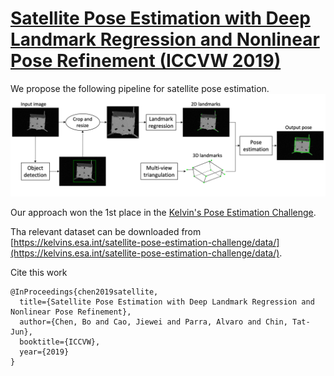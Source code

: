 # [Satellite Pose Estimation with Deep Landmark Regression and Nonlinear Pose Refinement (ICCVW 2019)](https://arxiv.org/abs/1908.11542)

We propose the following pipeline for satellite pose estimation.
![](images/spe_pipeline.png)

Our approach won the 1st place in the [Kelvin's Pose Estimation Challenge](https://kelvins.esa.int/satellite-pose-estimation-challenge/home/).

Tha relevant dataset can be downloaded from [https://kelvins.esa.int/satellite-pose-estimation-challenge/data/](https://kelvins.esa.int/satellite-pose-estimation-challenge/data/). 

Cite this work
````
@InProceedings{chen2019satellite,
  title={Satellite Pose Estimation with Deep Landmark Regression and Nonlinear Pose Refinement},
  author={Chen, Bo and Cao, Jiewei and Parra, Alvaro and Chin, Tat-Jun},
  booktitle={ICCVW},
  year={2019}
}
````
